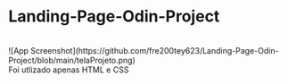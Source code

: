 # Landing-Page-Odin-Project
<br>
![App Screenshot](https://github.com/fre200tey623/Landing-Page-Odin-Project/blob/main/telaProjeto.png)
<br>
Foi utlizado apenas HTML e CSS

